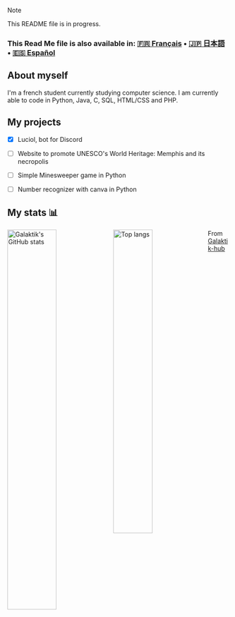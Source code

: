 > [!NOTE]
> This README file is in progress.


### This Read Me file is also available in: [🇫🇷 Français](README_fr.md) • [🇯🇵 日本語](README_jp.md) • [🇪🇸 Español](README_es.md)

## About myself

I'm a french student currently studying computer science. I am currently able to code in Python, Java, C, SQL, HTML/CSS and PHP.

## My projects

- [x] Luciol, bot for Discord
- [ ] Website to promote UNESCO's World Heritage: Memphis and its necropolis
- [ ] Simple Minesweeper game in Python
- [ ] Number recognizer with canva in Python


## My stats 📊
<img align="left" width="47%" alt="Galaktik's GitHub stats" src="https://github-readme-stats.vercel.app/api?username=Galaktik-hub&show_icons=true&theme=tokyonight"/>
<img align="left" width="42%" alt="Top langs" src="https://github-readme-stats.vercel.app/api/top-langs/?username=Galaktik-hub&layout=compact&&langs_count=10&theme=tokyonight"/>

From [Galaktik-hub](https://github.com/Galaktik-hub)
